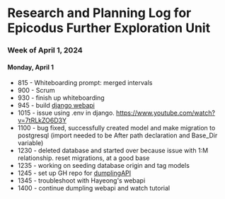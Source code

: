 # Research and Planning Log for Epicodus Further Exploration Unit

### Week of April 1, 2024

#### Monday, April 1

* 815 - Whiteboarding prompt: merged intervals
* 900 - Scrum
* 930 - finish up whiteboarding
* 945 - build [django webapi](https://www.youtube.com/watch?v=i5JykvxUk_A)
* 1015 - issue using .env in django. https://www.youtube.com/watch?v=7tRLkZO6D3Y
* 1100 - bug fixed, successfully created model and make migration to postgresql (import needed to be After path declaration and Base_Dir variable)
* 1230 - deleted database and started over because issue with 1:M relationship. reset migrations, at a good base
* 1235 - working on seeding database origin and tag models
* 1245 - set up GH repo for [dumplingAPI](https://github.com/kimmykokonut/dumpling-api)
* 1345 - troubleshoot with Hayeong's webapi
* 1400 - continue dumpling webapi and watch tutorial
<!-- * 1345 - 
* 1500 - Responsive web design (free code camp)
* 1600 - Check job boards & apply 
* if time allows:
* 60 min python lessons - codeacademy
* 60 min work on portfolio  -->